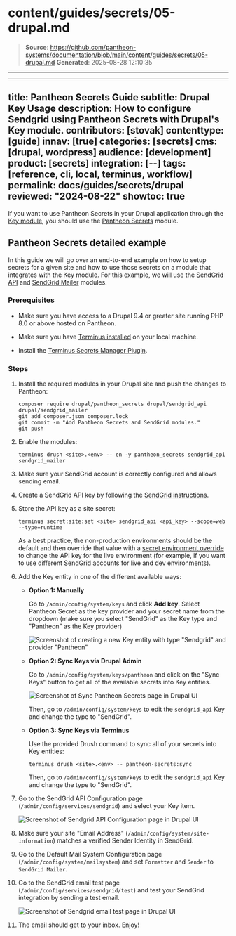 # content/guides/secrets/05-drupal.md

> **Source**: https://github.com/pantheon-systems/documentation/blob/main/content/guides/secrets/05-drupal.md
> **Generated**: 2025-08-28 12:10:35

---

---
title: Pantheon Secrets Guide
subtitle: Drupal Key Usage
description: How to configure Sendgrid using Pantheon Secrets with Drupal's Key module.
contributors: [stovak]
contenttype: [guide]
innav: [true]
categories: [secrets]
cms: [drupal, wordpress]
audience: [development]
product: [secrets]
integration: [--]
tags: [reference, cli, local, terminus, workflow]
permalink: docs/guides/secrets/drupal
reviewed: "2024-08-22"
showtoc: true
---

If you want to use Pantheon Secrets in your Drupal application through the [Key module](https://www.drupal.org/project/key), you should use the [Pantheon Secrets](https://www.drupal.org/project/pantheon_secrets) module.

## Pantheon Secrets detailed example

In this guide we will go over an end-to-end example on how to setup secrets for a given site and how to use those secrets on a module that integrates with the Key module. For this example, we will use the [SendGrid API](https://www.drupal.org/project/sendgrid_api) and [SendGrid Mailer](https://www.drupal.org/project/sendgrid_mailer) modules.

### Prerequisites

- Make sure you have access to a Drupal 9.4 or greater site running PHP 8.0 or above hosted on Pantheon.

- Make sure you have [Terminus installed](https://docs.pantheon.io/terminus/install#install-terminus) on your local machine.

- Install the [Terminus Secrets Manager Plugin](https://github.com/pantheon-systems/terminus-secrets-manager-plugin#installation).

### Steps

1. Install the required modules in your Drupal site and push the changes to Pantheon:
    ```bash{promptUser: user}
    composer require drupal/pantheon_secrets drupal/sendgrid_api drupal/sendgrid_mailer
    git add composer.json composer.lock
    git commit -m "Add Pantheon Secrets and SendGrid modules."
    git push
    ```

1. Enable the modules:
    ```bash{promptUser: user}
    terminus drush <site>.<env> -- en -y pantheon_secrets sendgrid_api sendgrid_mailer
    ```

1. Make sure your SendGrid account is correctly configured and allows sending email.

1. Create a SendGrid API key by following the [SendGrid instructions](https://docs.sendgrid.com/ui/account-and-settings/api-keys#creating-an-api-key).

1. Store the API key as a site secret:
    ```bash{promptUser: user}
    terminus secret:site:set <site> sendgrid_api <api_key> --scope=web --type=runtime
    ```

    As a best practice, the non-production environments should be the default and then override that value with a [secret environment override](/guides/secrets/overview#environment-override) to change the API key for the live environment (for example, if you want to use different SendGrid accounts for live and dev environments).

1. Add the Key entity in one of the different available ways:

    * **Option 1: Manually**

      Go to `/admin/config/system/keys` and click **Add key**. Select Pantheon Secret as the key provider and your secret name from the dropdown (make sure you select "SendGrid" as the Key type and "Pantheon" as the Key provider)

      ![Screenshot of creating a new Key entity with type "Sendgrid" and provider "Pantheon"](../../../images/guides/secrets/add-key.png)

    * **Option 2: Sync Keys via Drupal Admin**

      Go to `/admin/config/system/keys/pantheon` and click on the "Sync Keys" button to get all of the available secrets into Key entities.

      ![Screenshot of Sync Pantheon Secrets page in Drupal UI](../../../images/guides/secrets/sync-keys.png)

      Then, go to `/admin/config/system/keys` to edit the `sendgrid_api` Key and change the type to "SendGrid".

    * **Option 3: Sync Keys via Terminus**

      Use the provided Drush command to sync all of your secrets into Key entities:

      ```bash{promptUser: user}
      terminus drush <site>.<env> -- pantheon-secrets:sync
      ```

      Then, go to `/admin/config/system/keys` to edit the `sendgrid_api` Key and change the type to "SendGrid".

1. Go to the SendGrid API Configuration page (`/admin/config/services/sendgrid`) and select your Key item.

    ![Screenshot of Sendgrid API Configuration page in Drupal UI](../../../images/guides/secrets/sendgrid-config.png)

1. Make sure your site "Email Address" (`/admin/config/system/site-information`) matches a verified Sender Identity in SendGrid.

1. Go to the Default Mail System Configuration page (`/admin/config/system/mailsystem`) and set `Formatter` and `Sender` to `SendGrid Mailer`.

1. Go to the SendGrid email test page (`/admin/config/services/sendgrid/test`) and test your SendGrid integration by sending a test email.

    ![Screenshot of Sendgrid email test page in Drupal UI](../../../images/guides/secrets/sendgrid-email-test.png)

1. The email should get to your inbox. Enjoy!
